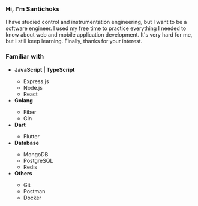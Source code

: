 ### Hi, I'm Santichoks

I have studied control and instrumentation engineering, but I want to be a software engineer. I used my free time to practice everything I needed to know about web and mobile application development. It's very hard for me, but I still keep learning. Finally, thanks for your interest.


### Familiar with
<ul>
  <li><strong>JavaScript | TypeScript</strong></li>
  <ul>
    <li>Express.js</li>
    <li>Node.js</li>
    <li>React</li>
  </ul>
  
  <li><strong>Golang</strong></li>
  <ul>
    <li>Fiber</li>
    <li>Gin</li>
  </ul>

  <li><strong>Dart</strong></li>
  <ul>
    <li>Flutter</li>
  </ul>
  
  <li><strong>Database</strong></li>
  <ul>
    <li>MongoDB</li>
    <li>PostgreSQL</li>
    <li>Redis</li>
  </ul>
  <li><strong>Others</strong></li>
  <ul>
    <li>Git</li>
    <li>Postman</li>
    <li>Docker</li>
  </ul>
</ul>




